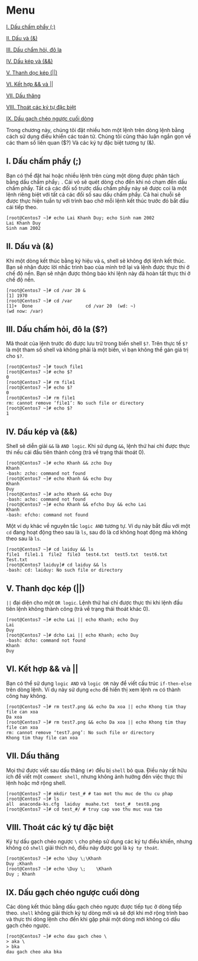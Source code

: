 # Menu
[I. Dấu chấm phẩy (;)](#dau_cham_phay)

[II. Dấu và (&)](#dau_va)

[III. Dấu chẩm hỏi, đô la](#dau_cham_hoi-do_la)

[IV. Dấu kép và (&&)](#dau_kep_va)

[V. Thanh dọc kép (||)](#Thanh_doc_kep)

[VI. Kết hợp && và ||](#ket_hop_&&_va_||)

[VII. Dấu thăng](#dau_thang)

[VIII. Thoát các ký tự đặc biệt](#thoat_cac_ky_tu_dac_biet)

[IX. Dấu gạch chéo ngược cuối dòng](#dau_gach_cheo_nguoc_cuoi_dong)











Trong chương này, chúng tôi đặt nhiều hơn một lệnh trên dòng lệnh bằng cách sử dụng điều khiển các toán tử. Chúng tôi cũng thảo luận ngắn gọn về các tham số liên quan ($?) Và các ký tự đặc biệt tương tự (&).

<a name="dau_cham_phay"></a>

## I. Dấu chấm phẩy (;)
Bạn có thể đặt hai hoặc nhiều lệnh trên cùng một dòng được phân tách bằng dấu chấm phẩy`;` . Cái vỏ sẽ quét dòng cho đến khi nó chạm đến dấu chấm phẩy. Tất cả các đối số trước dấu chấm phẩy này sẽ được coi là một lệnh riêng biệt với tất cả các đối số sau dấu chấm phẩy. Cả hai chuỗi sẽ được thực hiện tuần tự với trình bao chờ mỗi lệnh kết thúc trước đó bắt đầu cái tiếp theo.
```
[root@Centos7 ~]# echo Lai Khanh Duy; echo Sinh nam 2002
Lai Khanh Duy
Sinh nam 2002
```

<a name="dau_va"></a>

## II. Dấu và (&)
Khi một dòng kết thúc bằng ký hiệu và `&`, shell sẽ không đợi lệnh kết thúc.
Bạn sẽ nhận được lời nhắc trình bao của mình trở lại và lệnh được thực thi ở chế độ nền. Bạn sẽ nhận được thông báo khi lệnh này đã hoàn tất thực thi ở chế độ nền.
```
[root@Centos7 ~]# cd /var 20 &
[1] 1970
[root@Centos7 ~]# cd /var
[1]+  Done                    cd /var 20  (wd: ~)
(wd now: /var)
```

<a name="dau_cham_hoi-do_la"></a>

## III. Dấu chấm hỏi, đô la ($?)
Mã thoát của lệnh trước đó được lưu trữ trong biến shell `$?`. Trên thực tế `$?` là một tham số shell và không phải là một biến, vì bạn không thể gán giá trị cho `$?`.
```
[root@Centos7 ~]# touch file1
[root@Centos7 ~]# echo $?
0
[root@Centos7 ~]# rm file1
[root@Centos7 ~]# echo $?
0
[root@Centos7 ~]# rm file1
rm: cannot remove ‘file1’: No such file or directory
[root@Centos7 ~]# echo $?
1
```

<a name="dau_kep_va"></a>

## IV. Dấu kép và (&&)
Shell sẽ diễn giải `&&` là `AND logic`. Khi sử dụng `&&`, lệnh thứ hai chỉ được thực thi nếu cái đầu tiên thành công (trả về trạng thái thoát 0).
```
[root@Centos7 ~]# echo Khanh && zcho Duy
Khanh
-bash: zcho: command not found
[root@Centos7 ~]# echo Khanh && echo Duy
Khanh
Duy
[root@Centos7 ~]# acho Khanh && echo Duy
-bash: acho: command not found
[root@Centos7 ~]# echo Khanh && efcho Duy && echo Lai
Khanh
-bash: efcho: command not found
```

Một ví dụ khác về nguyên tắc `logic AND` tương tự. Ví dụ này bắt đầu với một `cd` đang hoạt động theo sau là `ls`, sau đó là cd không hoạt động mà không theo sau là `ls`.
```
[root@Centos7 ~]# cd laiduy && ls
file1  file1.1  file2  file3  test4.txt  test5.txt  test6.txt  Test.txt
[root@Centos7 laiduy]# cd laiduy && ls
-bash: cd: laiduy: No such file or directory
```

<a name="Thanh_doc_kep"></a>

## V. Thanh dọc kép (||)
`||` đại diện cho một `OR logic`. Lệnh thứ hai chỉ được thực thi khi lệnh đầu tiên lệnh không thành công (trả về trạng thái thoát khác 0).
```
[root@Centos7 ~]# echo Lai || echo Khanh; echo Duy
Lai
Duy
[root@Centos7 ~]# dcho Lai || echo Khanh; echo Duy
-bash: dcho: command not found
Khanh
Duy
```

<a name="ket_hop_&&_va_||"></a>

## VI. Kết hợp && và ||
Bạn có thể sử dụng `logic AND` và `logic OR` này để viết cấu trúc `if-then-else` trên dòng lệnh. Ví dụ này sử dụng `echo` để hiển thị xem lệnh `rm` có thành công hay không.
```
[root@Centos7 ~]# rm test7.png && echo Da xoa || echo Khong tim thay file can xoa
Da xoa
[root@Centos7 ~]# rm test7.png && echo Da xoa || echo Khong tim thay file can xoa
rm: cannot remove ‘test7.png’: No such file or directory
Khong tim thay file can xoa
```

<a name="dau_thang"></a>

## VII. Dấu thăng
Mọi thứ được viết sau dấu thăng `(#)` đều bị `shell` bỏ qua. Điều này rất hữu ích để viết một `comment shell`, nhưng không ảnh hưởng đến việc thực thi lệnh hoặc mở rộng shell.
```
[root@Centos7 ~]# mkdir test_# # tao mot thu muc de thu cu phap
[root@Centos7 ~]# ls
all  anaconda-ks.cfg  laiduy  muahe.txt  test_#  test8.png
[root@Centos7 ~]# cd test_#/ # truy cap vao thu muc vua tao
```

<a name="thoat_cac_ky_tu_dac_biet"></a>

## VIII. Thoát các ký tự đặc biệt
Ký tự dấu gạch chéo ngược `\` cho phép sử dụng các ký tự điều khiển, nhưng không có `shell` giải thích nó, điều này được gọi là `ký tự thoát`.
```
[root@Centos7 ~]# echo \Duy \;\Khanh
Duy ;Khanh
[root@Centos7 ~]# echo \Duy \;    \Khanh
Duy ; Khanh
```

<a name="dau_gach_cheo_nguoc_cuoi_dong"></a>

## IX. Dấu gạch chéo ngược cuối dòng
Các dòng kết thúc bằng dấu gạch chéo ngược được tiếp tục ở dòng tiếp theo. `shell` không giải thích ký tự dòng mới và sẽ đợi khi mở rộng trình bao và thực thi dòng lệnh cho đến khi gặp phải một dòng mới không có dấu gạch chéo ngược.
```
[root@Centos7 ~]# echo dau gach cheo \
> aka \
> bka
dau gach cheo aka bka
```
